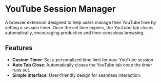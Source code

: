 # YouTube Session Manager

A browser extension designed to help users manage their YouTube time by setting a session timer. Once the set time expires, the YouTube tab closes automatically, encouraging productive and time-conscious browsing.

## Features

- **Custom Timer**: Set a personalized time limit for your YouTube session.
- **Auto Tab Close**: Automatically closes the YouTube tab once the timer runs out.
- **Simple Interface**: User-friendly design for seamless interaction.